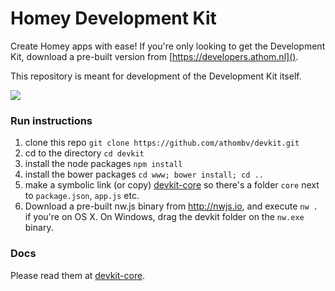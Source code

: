 # Homey Development Kit

Create Homey apps with ease! If you're only looking to get the Development Kit, download a pre-built version from [https://developers.athom.nl]().

This repository is meant for development of the Development Kit itself.

![](https://developers.athom.nl/img/devkit.png)

### Run instructions

1. clone this repo ```git clone https://github.com/athombv/devkit.git```
2. cd to the directory ```cd devkit```
3. install the node packages ```npm install```
4. install the bower packages ```cd www; bower install; cd ..```
5. make a symbolic link (or copy) [devkit-core](https://github.com/printhom/devkit-core) so there's a folder `core` next to `package.json`, `app.js` etc.
6. Download a pre-built nw.js binary from http://nwjs.io, and execute `nw .` if you're on OS X. On Windows, drag the devkit folder on the `nw.exe` binary.

### Docs
Please read them at [devkit-core](https://github.com/printhom/devkit-core).